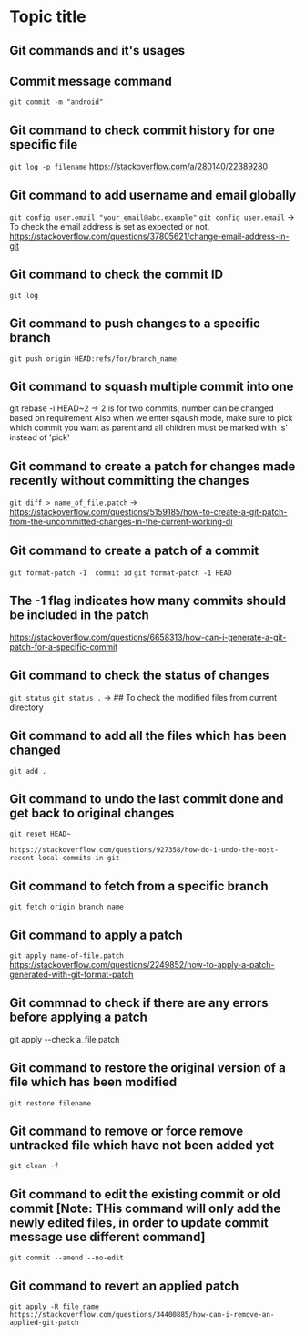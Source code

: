 # Topic title

## Git commands and it's usages 



## Commit message command
`git commit -m "android"`

## Git command to check commit history for one specific file
`git log -p filename`
https://stackoverflow.com/a/280140/22389280 

## Git command to add username and email globally
`git config user.email "your_email@abc.example"`
`git config user.email` -> To check the email address is set as expected or not. 
https://stackoverflow.com/questions/37805621/change-email-address-in-git 

## Git command to check the commit ID
`git log`

## Git command to push changes to a specific branch
`git push origin HEAD:refs/for/branch_name`

## Git command to squash multiple commit into one
git rebase -i HEAD~2 -> 2 is for two commits, number can be changed based on requirement
Also when we enter sqaush mode, make sure to pick which commit you want as parent and all children must be marked with 's' instead of 'pick'

## Git command to create a patch for changes made recently without committing the changes
`git diff > name_of_file.patch` -> [https://stackoverflow.com/questions/5159185/how-to-create-a-git-patch-from-the-uncommitted-changes-in-the-current-working-di ](https://stackoverflow.com/a/15438863/22389280) 


## Git command to create a patch of a commit
`git format-patch -1  commit id`
`git format-patch -1 HEAD`
## The -1 flag indicates how many commits should be included in the patch
https://stackoverflow.com/questions/6658313/how-can-i-generate-a-git-patch-for-a-specific-commit 


## Git command to check the status of changes
`git status`
`git status .` -> ## To check the modified files from current directory

## Git command to add all the files which has been changed 
`git add .`

## Git command to undo the last commit done and get back to original changes 
`git reset HEAD~`

`https://stackoverflow.com/questions/927358/how-do-i-undo-the-most-recent-local-commits-in-git`

## Git command to fetch from a specific branch 
`git fetch origin branch name`


## Git command to apply a patch 
`git apply name-of-file.patch`
https://stackoverflow.com/questions/2249852/how-to-apply-a-patch-generated-with-git-format-patch

## Git commnad to check if there are any errors before applying a patch 
git apply --check a_file.patch

## Git command to restore the original version of a file which has been modified
`git restore filename`

## Git command to remove or force remove untracked file which have not been added yet 
`git clean -f`

## Git command to edit the existing commit or old commit [Note: THis command will only add the newly edited files, in order to update commit message use different command] 
`git commit --amend --no-edit`

## Git command to revert an applied patch 
`git apply -R file name`
`https://stackoverflow.com/questions/34400885/how-can-i-remove-an-applied-git-patch`
